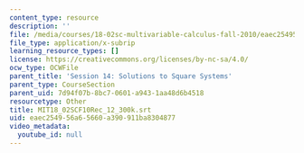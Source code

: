 ```yaml
---
content_type: resource
description: ''
file: /media/courses/18-02sc-multivariable-calculus-fall-2010/eaec254956a65660a390911ba8304877_MIT18_02SCF10Rec_12_300k.vtt
file_type: application/x-subrip
learning_resource_types: []
license: https://creativecommons.org/licenses/by-nc-sa/4.0/
ocw_type: OCWFile
parent_title: 'Session 14: Solutions to Square Systems'
parent_type: CourseSection
parent_uid: 7d94f07b-8bc7-0601-a943-1aa48d6b4518
resourcetype: Other
title: MIT18_02SCF10Rec_12_300k.srt
uid: eaec2549-56a6-5660-a390-911ba8304877
video_metadata:
  youtube_id: null
---
```

